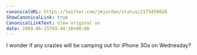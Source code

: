 ```yaml
---
canonicalURL: https://twitter.com/jmjordan/status/2173450028
ShowCanonicalLink: true
CanonicalLinkText: View original on
date: 2009-06-15T03:44:10+00:00
---
```

I wonder if any crazies will be camping out for iPhone 3Gs on Wednesday?